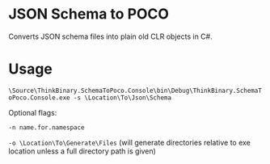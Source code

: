 # JSON Schema to POCO
Converts JSON schema files into plain old CLR objects in C#.

# Usage
`\Source\ThinkBinary.SchemaToPoco.Console\bin\Debug\ThinkBinary.SchemaToPoco.Console.exe -s \Location\To\Json\Schema`

Optional flags:

`-n name.for.namespace`

`-o \Location\To\Generate\Files` (will generate directories relative to exe location unless a full directory path is given)
